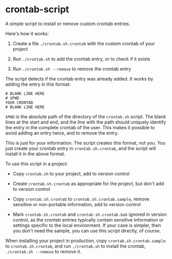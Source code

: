 crontab-script
==============

A simple script to install or remove custom crontab entries.

Here's how it works:

1. Create a file `./crontab.sh.crontab` with the custom crontab of your project

2. Run `./crontab.sh` to add the crontab entry, or to check if it exists

3. Run `./crontab.sh --remove` to remove the crontab entry

The script detects if the crontab entry was already added.
It works by adding the entry in this format:

    # BLANK LINE HERE
    # $PWD
    YOUR CRONTAB
    # BLANK LINE HERE

`$PWD` is the absolute path of the directory of the `crontab.sh` script.
The blank lines at the start and end, and the line with the path
should uniquely identify the entry in the complete crontab of the user.
This makes it possible to avoid adding an entry twice,
and to remove the entry.

This is just for your information. The script creates this format, not you.
You just create your crontab entry in `crontab.sh.crontab`,
and the script will install it in the above format.

To use this script in a project:

- Copy `crontab.sh` to your project, add to version control

- Create `crontab.sh.crontab` as appropriate for the project,
  but don't add to version control

- Copy `crontab.sh.crontab` to `crontab.sh.crontab.sample`,
  remove sensitive or non-portable information, add to version control

- Mark `crontab.sh.crontab` and `crontab.sh.crontab.bak` ignored in version control,
  as the crontab entries typically contain sensitive information
  or settings specific to the local environment.
  If your case is simpler, then you don't need the sample,
  you can use this script directly, of course.

When installing your project in production,
copy `crontab.sh.crontab.sample` to `crontab.sh.crontab`,
and run `./crontab.sh` to install the crontab,
`./crontab.sh --remove` to remove it.
